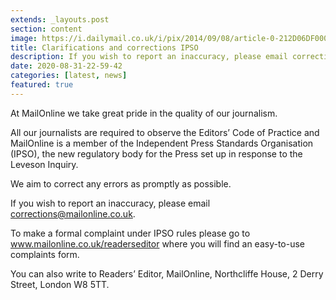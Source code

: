 ```yaml
---
extends: _layouts.post
section: content
image: https://i.dailymail.co.uk/i/pix/2014/09/08/article-0-212D06DF00000578-293_636x382.jpg 
title: Clarifications and corrections IPSO 
description: If you wish to report an inaccuracy, please email corrections@mailonline.co.uk. To make a formal complaint under IPSO rules please go to mailonline.co.uk/readerseditor where you will find an easy-to-use complaints form. 
date: 2020-08-31-22-59-42 
categories: [latest, news] 
featured: true 
--- 
```

At MailOnline we take great pride in the quality of our journalism.

All our journalists are required to observe the Editors’ Code of Practice and MailOnline is a member of the Independent Press Standards Organisation (IPSO), the new regulatory body for the Press set up in response to the Leveson Inquiry.

We aim to correct any errors as promptly as possible.

If you wish to report an inaccuracy, please email corrections@mailonline.co.uk.

To make a formal complaint under IPSO rules please go to www.mailonline.co.uk/readerseditor where you will find an easy-to-use complaints form.

You can also write to Readers’ Editor, MailOnline, Northcliffe House, 2 Derry Street, London W8 5TT.

